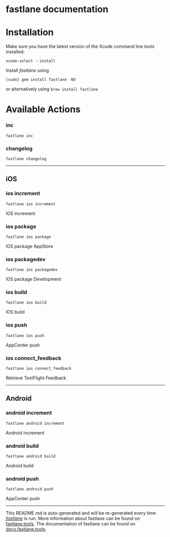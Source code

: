 fastlane documentation
================
# Installation

Make sure you have the latest version of the Xcode command line tools installed:

```
xcode-select --install
```

Install _fastlane_ using
```
[sudo] gem install fastlane -NV
```
or alternatively using `brew install fastlane`

# Available Actions
### inc
```
fastlane inc
```

### changelog
```
fastlane changelog
```


----

## iOS
### ios increment
```
fastlane ios increment
```
IOS increment
### ios package
```
fastlane ios package
```
IOS package AppStore
### ios packagedev
```
fastlane ios packagedev
```
IOS package Development
### ios build
```
fastlane ios build
```
IOS build
### ios push
```
fastlane ios push
```
AppCenter push
### ios connect_feedback
```
fastlane ios connect_feedback
```
Retrieve TestFlight Feedback

----

## Android
### android increment
```
fastlane android increment
```
Android increment
### android build
```
fastlane android build
```
Android build
### android push
```
fastlane android push
```
AppCenter push

----

This README.md is auto-generated and will be re-generated every time [_fastlane_](https://fastlane.tools) is run.
More information about fastlane can be found on [fastlane.tools](https://fastlane.tools).
The documentation of fastlane can be found on [docs.fastlane.tools](https://docs.fastlane.tools).
